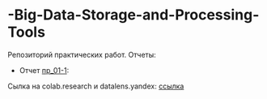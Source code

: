 # -Big-Data-Storage-and-Processing-Tools
Репозиторий практических работ. 
Отчеты:
 - Отчет [пр_01-1](https://github.com/BashkatovaAD/-Big-Data-Storage-and-Processing-Tools/tree/main/practice/otcht-01-01.pdf): 
 
 Сылка на colab.research и datalens.yandex: [ссылка](https://github.com/BashkatovaAD/-Big-Data-Storage-and-Processing-Tools/tree/main/practice/link.md)
